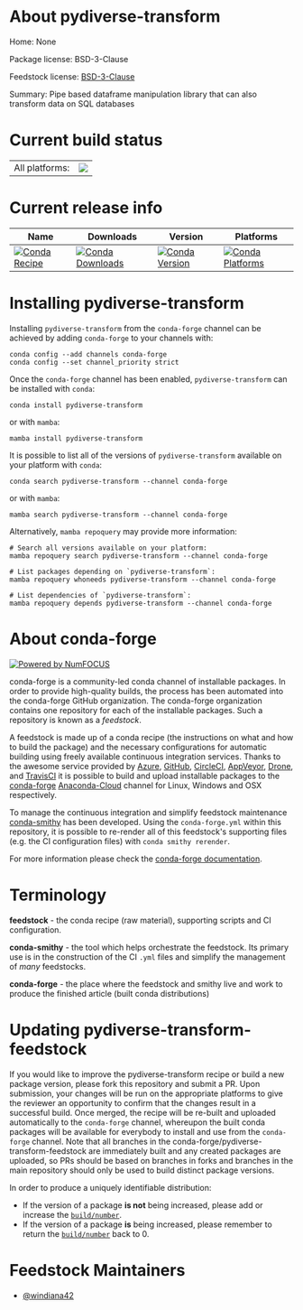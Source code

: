 About pydiverse-transform
=========================

Home: None

Package license: BSD-3-Clause

Feedstock license: [BSD-3-Clause](https://github.com/conda-forge/pydiverse-transform-feedstock/blob/main/LICENSE.txt)

Summary: Pipe based dataframe manipulation library that can also transform data on SQL databases

Current build status
====================


<table><tr><td>All platforms:</td>
    <td>
      <a href="https://dev.azure.com/conda-forge/feedstock-builds/_build/latest?definitionId=17288&branchName=main">
        <img src="https://dev.azure.com/conda-forge/feedstock-builds/_apis/build/status/pydiverse-transform-feedstock?branchName=main">
      </a>
    </td>
  </tr>
</table>

Current release info
====================

| Name | Downloads | Version | Platforms |
| --- | --- | --- | --- |
| [![Conda Recipe](https://img.shields.io/badge/recipe-pydiverse--transform-green.svg)](https://anaconda.org/conda-forge/pydiverse-transform) | [![Conda Downloads](https://img.shields.io/conda/dn/conda-forge/pydiverse-transform.svg)](https://anaconda.org/conda-forge/pydiverse-transform) | [![Conda Version](https://img.shields.io/conda/vn/conda-forge/pydiverse-transform.svg)](https://anaconda.org/conda-forge/pydiverse-transform) | [![Conda Platforms](https://img.shields.io/conda/pn/conda-forge/pydiverse-transform.svg)](https://anaconda.org/conda-forge/pydiverse-transform) |

Installing pydiverse-transform
==============================

Installing `pydiverse-transform` from the `conda-forge` channel can be achieved by adding `conda-forge` to your channels with:

```
conda config --add channels conda-forge
conda config --set channel_priority strict
```

Once the `conda-forge` channel has been enabled, `pydiverse-transform` can be installed with `conda`:

```
conda install pydiverse-transform
```

or with `mamba`:

```
mamba install pydiverse-transform
```

It is possible to list all of the versions of `pydiverse-transform` available on your platform with `conda`:

```
conda search pydiverse-transform --channel conda-forge
```

or with `mamba`:

```
mamba search pydiverse-transform --channel conda-forge
```

Alternatively, `mamba repoquery` may provide more information:

```
# Search all versions available on your platform:
mamba repoquery search pydiverse-transform --channel conda-forge

# List packages depending on `pydiverse-transform`:
mamba repoquery whoneeds pydiverse-transform --channel conda-forge

# List dependencies of `pydiverse-transform`:
mamba repoquery depends pydiverse-transform --channel conda-forge
```


About conda-forge
=================

[![Powered by
NumFOCUS](https://img.shields.io/badge/powered%20by-NumFOCUS-orange.svg?style=flat&colorA=E1523D&colorB=007D8A)](https://numfocus.org)

conda-forge is a community-led conda channel of installable packages.
In order to provide high-quality builds, the process has been automated into the
conda-forge GitHub organization. The conda-forge organization contains one repository
for each of the installable packages. Such a repository is known as a *feedstock*.

A feedstock is made up of a conda recipe (the instructions on what and how to build
the package) and the necessary configurations for automatic building using freely
available continuous integration services. Thanks to the awesome service provided by
[Azure](https://azure.microsoft.com/en-us/services/devops/), [GitHub](https://github.com/),
[CircleCI](https://circleci.com/), [AppVeyor](https://www.appveyor.com/),
[Drone](https://cloud.drone.io/welcome), and [TravisCI](https://travis-ci.com/)
it is possible to build and upload installable packages to the
[conda-forge](https://anaconda.org/conda-forge) [Anaconda-Cloud](https://anaconda.org/)
channel for Linux, Windows and OSX respectively.

To manage the continuous integration and simplify feedstock maintenance
[conda-smithy](https://github.com/conda-forge/conda-smithy) has been developed.
Using the ``conda-forge.yml`` within this repository, it is possible to re-render all of
this feedstock's supporting files (e.g. the CI configuration files) with ``conda smithy rerender``.

For more information please check the [conda-forge documentation](https://conda-forge.org/docs/).

Terminology
===========

**feedstock** - the conda recipe (raw material), supporting scripts and CI configuration.

**conda-smithy** - the tool which helps orchestrate the feedstock.
                   Its primary use is in the construction of the CI ``.yml`` files
                   and simplify the management of *many* feedstocks.

**conda-forge** - the place where the feedstock and smithy live and work to
                  produce the finished article (built conda distributions)


Updating pydiverse-transform-feedstock
======================================

If you would like to improve the pydiverse-transform recipe or build a new
package version, please fork this repository and submit a PR. Upon submission,
your changes will be run on the appropriate platforms to give the reviewer an
opportunity to confirm that the changes result in a successful build. Once
merged, the recipe will be re-built and uploaded automatically to the
`conda-forge` channel, whereupon the built conda packages will be available for
everybody to install and use from the `conda-forge` channel.
Note that all branches in the conda-forge/pydiverse-transform-feedstock are
immediately built and any created packages are uploaded, so PRs should be based
on branches in forks and branches in the main repository should only be used to
build distinct package versions.

In order to produce a uniquely identifiable distribution:
 * If the version of a package **is not** being increased, please add or increase
   the [``build/number``](https://docs.conda.io/projects/conda-build/en/latest/resources/define-metadata.html#build-number-and-string).
 * If the version of a package **is** being increased, please remember to return
   the [``build/number``](https://docs.conda.io/projects/conda-build/en/latest/resources/define-metadata.html#build-number-and-string)
   back to 0.

Feedstock Maintainers
=====================

* [@windiana42](https://github.com/windiana42/)

